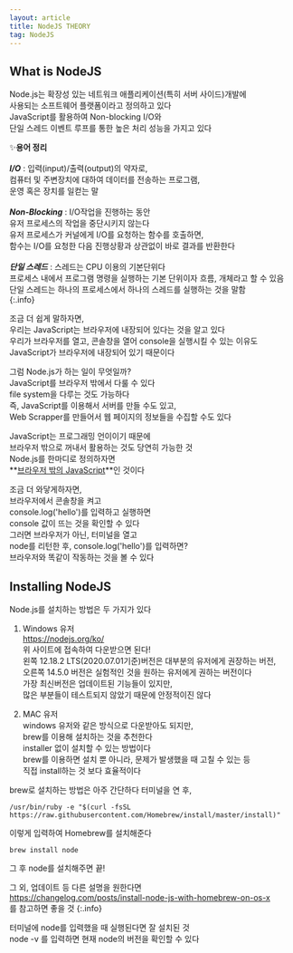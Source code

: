 ```yaml
---
layout: article
title: NodeJS THEORY
tag: NodeJS
---
```


## What is NodeJS

Node.js는 확장성 있는 네트워크 애플리케이션(특히 서버 사이드)개발에  
사용되는 소프트웨어 플랫폼이라고 정의하고 있다  
JavaScript를 활용하여 Non-blocking I/O와  
단일 스레드 이벤트 루프를 통한 높은 처리 성능을 가지고 있다  

✨**용어 정리**  
<br>
**_I/O_** : 입력(input)/출력(output)의 약자로,   
컴퓨터 및 주변장치에 대하여 데이터를 전송하는 프로그램,  
운영 혹은 장치를 일컫는 말  
<br>
**_Non-Blocking_** : I/O작업을 진행하는 동안  
유저 프로세스의 작업을 중단시키지 않는다  
유저 프로세스가 커널에게 I/O를 요청하는 함수를 호출하면,  
함수는 I/O를 요청한 다음 진행상황과 상관없이 바로 결과를 반환한다    
<br>
**_단일 스레드_** : 스레드는 CPU 이용의 기본단위다  
프로세스 내에서 프로그램 명령을 실행하는 기본 단위이자 흐름, 개체라고 할 수 있음  
단일 스레드는 하나의 프로세스에서 하나의 스레드를 실행하는 것을 말함  
{:.info}

조금 더 쉽게 말하자면,  
우리는 JavaScript는 브라우저에 내장되어 있다는 것을 알고 있다  
우리가 브라우저를 열고, 콘솔창을 열어 console을 실행시킬 수 있는 이유도  
JavaScript가 브라우저에 내장되어 있기 때문이다  

그럼 Node.js가 하는 일이 무엇일까?  
JavaScript를 브라우저 밖에서 다룰 수 있다  
file system을 다루는 것도 가능하다  
즉, JavaScript를 이용해서 서버를 만들 수도 있고,  
Web Scrapper를 만들어서 웹 페이지의 정보들을 수집할 수도 있다  

JavaScript는 프로그래밍 언이이기 때문에  
브라우저 밖으로 꺼내서 활용하는 것도 당연히 가능한 것  
Node.js를 한마디로 정의하자면  
**<u>브라우저 밖의 JavaScript</u>**인 것이다 

조금 더 와닿게하자면,  
브라우저에서 콘솔창을 켜고  
console.log('hello')를 입력하고 실행하면  
console 값이 뜨는 것을 확인할 수 있다  
그러면 브라우저가 아닌, 터미널을 열고  
node를 리턴한 후, console.log('hello')를 입력하면?  
브라우저와 똑같이 작동하는 것을 볼 수 있다  

## Installing NodeJS

Node.js를 설치하는 방법은 두 가지가 있다
1. Windows 유저  
<a href="https://nodejs.org/ko/">https://nodejs.org/ko/</a>  
위 사이트에 접속하여 다운받으면 된다!  
왼쪽 12.18.2 LTS(2020.07.01기준)버전은 대부분의 유저에게 권장하는 버전,   
오른쪽 14.5.0 버전은 실험적인 것을 원하는 유저에게 권하는 버전이다  
가장 최신버전은 업데이트된 기능들이 있지만,  
많은 부분들이 테스트되지 않았기 때문에 안정적이진 않다

2. MAC 유저  
windows 유저와 같은 방식으로 다운받아도 되지만,  
brew를 이용해 설치하는 것을 추천한다    
installer 없이 설치할 수 있는 방법이다    
brew를 이용하면 설치 뿐 아니라, 문제가 발생했을 때 고칠 수 있는 등  
직접 install하는 것 보다 효율적이다  

brew로 설치하는 방법은 아주 간단하다 터미널을 연 후,  
 
```
/usr/bin/ruby -e "$(curl -fsSL https://raw.githubusercontent.com/Homebrew/install/master/install)"
```
이렇게 입력하여 Homebrew를 설치해준다  

```
brew install node
```
그 후 node를 설치해주면 끝!  

그 외, 업데이트 등 다른 설명을 원한다면  
<a href="https://changelog.com/posts/install-node-js-with-homebrew-on-os-x">https://changelog.com/posts/install-node-js-with-homebrew-on-os-x</a>  
를 참고하면 좋을 것
{:.info}

터미널에 node를 입력했을 때 실행된다면 잘 설치된 것  
node -v 를 입력하면 현재 node의 버전을 확인할 수 있다